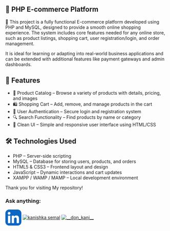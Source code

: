 ## 🛒 PHP E-commerce Platform

<p>🚀 This project is a fully functional E-commerce platform developed using PHP and MySQL, designed to provide a smooth online shopping experience. The system includes core features needed for any online store, such as product listings, shopping cart, user registration/login, and order management.

It is ideal for learning or adapting into real-world business applications and can be extended with additional features like payment gateways and admin dashboards.</p>

## 🔐 Features

- 🧾 Product Catalog – Browse a variety of products with details, pricing, and images
- 🛍️ Shopping Cart – Add, remove, and manage products in the cart
- 🔐 User Authentication – Secure login and registration system
- 🔍 Search Functionality – Find products by name or category
- 🎨 Clean UI – Simple and responsive user interface using HTML/CSS

## 🛠️ Technologies Used

- PHP – Server-side scripting
- MySQL – Database for storing users, products, and orders
- HTML5 & CSS3 – Frontend layout and design
- JavaScript – Dynamic interactions and cart updates
- XAMPP / WAMP / MAMP – Local development environment
   


Thank you for visiting My repository!

<h3 align="left">Ask anything:</h3>
<p align="left">
<a href="https://www.linkedin.com/in/kanishka-semal-976108240/" target="blank"><img align="center" src="https://github.com/tandpfun/skill-icons/blob/main/icons/LinkedIn.svg" alt="Kanishka Semal" height="50" width="50" /></a>
<a href="https://www.facebook.com/rox.kanishka.5?" target="blank"><img align="center" src="https://raw.githubusercontent.com/rahuldkjain/github-profile-readme-generator/master/src/images/icons/Social/facebook.svg" alt="kanishka semal" height="50" width="50" /></a>
<a href="https://www.instagram.com/__don_kani__" target="blank"><img align="center" src="https://www.edigitalagency.com.au/wp-content/uploads/new-Instagram-icon-png-full-colour.png" alt="__don_kani__" height="50" width="50" /></a>
</p>
